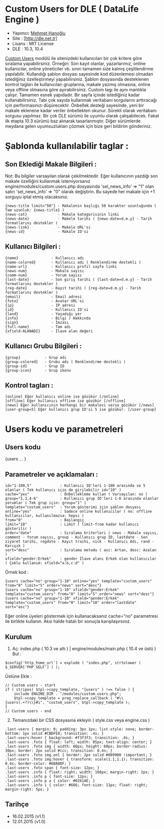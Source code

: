 Custom Users for DLE ( DataLife Engine )
===

* Yapımcı: [Mehmet Hanoğlu]
* Site   : [http://dle.net.tr]
* Lisans : MIT License
* DLE    : 10.3, 10.4

[Custom Users] modülü ile sitenizdeki kullanıcıları bir çok kritere göre sıralama yapabilirsiniz. Örneğin: Son kayıt olanlar, yazarlarımız, online kullanıcılar, online yöneticiler vb. sınırı tamamen size kalmış çeşitlendirme yapılabilir.
Kullandığı şablon dosyası sayesinde kod düzenlemesi olmadan istediğiniz özelleştirmeyi yapabilirsiniz. Şablon dosyasında desteklenen kontrol tagları ile kullanıcıları gruplarına, makale yazmış olmasına, online veya offline olmasına göre ayırabilirsiniz.
Custom tagı ile aynı mantıkla çalışır. Tamamen esnek yapıdadır. Bir sayfa içinde istediğiniz kadar kullanabilirsiniz. Tabi çok sayıda kullanmak veritabanı sorgularını arttıracağı için performasınızı düşürecektir. Önbellek desteği sayesinde, yeni bir makale eklenene kadar veriler önbellekten okunur. Sürekli olarak veritabanı sorgusu yapılmaz.
Bir çok DLE sürümü ile uyumlu olarak çalışabilecek. Fakat ilk etapta 10.3 sürümü baz alınarak tasarlanmıştır.
Diğer sürümlerde meydana gelen uyumsuzlukları çözmek için bize geri bildirim gönderiniz.


Şablonda kullanılabilir taglar :
===
Son Eklediği Makale Bilgileri :
---
Not: Bu bilgiler varsayılan olarak çekilmektedir. Eğer kullanıcının yazdığı son makale özelliğini kullanmak istemiyorsanız engine/modules/custom.users.php dosyasında 'sel_news_info' => "1" olan satırı 'sel_news_info' => "0" olarak değiştirin. Bu sayede her makale için +1 sorguyu iptal etmiş olacaksınız.
~~~
{news-title limit="50"} - Makalenin başlığı 50 karakter uzunluğunda ( Tam uzunluk: {news-title} )
{news-cat}              - Makale kategorisinin linki
{news-date}             - Makele tarihi ( {news-date=d.m.y} - Tarih formatlarını destekler )
{news-link}             - Makele URL'si
{news-id}               - Makale ID'si
~~~

Kullanıcı Bilgileri :
---
~~~
{name}               - Kullanıcı adı
{name-colored}       - Kullanıcı adı ( Renklendirme destekli )
{name-url}           - Kullanıcı profil sayfa linki
{news-num}           - Makale sayısı
{comm-num}           - Yorum sayısı
{last-date}          - Son giriş tarihi ( {last-date=d.m.y} - Tarih formatlarını destekler )
{reg-date}           - Kayıt tarihi ( {reg-date=d.m.y} - Tarih formatlarını destekler )
{email}              - Email adresi
{foto}               - Avatar URL'si
{ip}                 - IP adresi
{id}                 - Kullanıcı ID'si
{land}               - Yaşadığı yer
{info}               - Bilgi / Hakkında
{sign}               - İmzası
{full-name}          - Tam adı
{xfield-ALANADI}     - İlave alan değeri
~~~

Kullanıcı Grubu Bilgileri :
---
~~~
{group}           - Grup adı
{group-colored}   - Grubu adı ( Renklendirme destekli )
{group-id}        - Grup ID
{group-icon}      - Grup ikonu
~~~

Kontrol tagları :
---
~~~
[online] Eğer kullanıcı online ise gözükür [/online]
[offline] Eğer kullanıcı offline ise gözükür [/offline]
[news] Eğer kullanıcının herhangi bir makalesi varsa gözükür [/news]
[user-group=5] Eğer kullanıcı grup ID'si 5 ise gözükür. [/user-group]
~~~

Users kodu ve parametreleri
===
Users kodu 
---
{users ... }

Parametreler ve açıklamaları :
---
~~~
id="1-100,5"             : Kullanıcı ID'leri 1-100 arasında ve 5 olanlar ( Tek kullanıcı için de girilebilir id="10" )
cache="yes"              : Önbellekleme kullan ( Varsayılan: no )
group="1,3,4-6"          : Kullanıcı grup ID'leri 1-6 arasında olanlar yorumlar ( Tek grup için: group="1" )
template="custom_users"  : Yorum gösterimi için şablon dosyası
online="yes"             : Sadece online kullanıcılar ( no: offline kullanıcılar, kullanılmazsa: hepsi )
from="0"                 : Başlangıç
limit="10"               : Limit ( limit-from kadar kullanıcı gösterilir )
order="date"             : Sıralama kriterleri ( news - Makale sayısı, comment - Yorum sayısı, group - Kullanıcı grup ID, lastdate - Son ziyaret tarihi, regdate - Kayıt traihi, nick - Kullanıcı Adı, rand - Karışık )
sort="desc"              : Sıralama metodu ( asc: Artan, desc: Azalan )
xfield="gender:Erkek"    : gender İlave alanı Erkek olan kullanıcılar ( Çoklu kullanım: xfield="a:b,c:d" )
~~~

Örnek kod :
~~~
{users cache="no" group="1-10" online="yes" template="custom_users" from="0" limit="5" order="news" sort="desc"}
{users cache="no" group="1-10" xfield="gender:Erkek" template="custom_users" from="0" limit="5" order="news" sort="desc"}
{users cache="no" group="1-10" xfield="gender:Erkek" template="custom_users" from="0" limit="10" order="lastdate" sort="asc"}
~~~

Eğer online üyeleri göstermek için kullanacaksanız cache="no" parametresi ile birlikte kullanın. Aksi halde hatalı bir sonuçla karışılaşırsınız.

Kurulum
---
1) Aç: index.php ( 10.3 ve altı ) | engine/modules/main.php ( 10.4 ve üstü )
Bul :
~~~
$config['http_home_url'] = explode ( "index.php", strtolower ( $_SERVER['PHP_SELF'] ) );
~~~

Üstüne Ekle :
~~~
// Custom users - start
if ( stripos( $tpl->copy_template, "{users" ) !== false ) {
	include ENGINE_DIR . "/modules/custom.users.php";
	$tpl->copy_template = preg_replace_callback ( "#\\{users(.+?)\\}#i", "custom_users", $tpl->copy_template );
}
// Custom users - end
~~~

2) Temanızdaki bir CSS dosyasına ekleyin ( style.css veya engine.css )
~~~
.last-users { margin: 0; padding: 3px 1px; list-style: none; border-bottom: 1px solid #CBDFE8; transition: .4s; }
.last-users:hover { background: #f3f3f3; transition: .4s; }
.last-users .foto { float: left; width: 85px; text-align: center; }
.last-users .foto img { width: 60px; height: 60px; border-radius: 30px; border: 2px solid #ccc; transition: 0.4s; }
.last-users .foto img.onl { border: 2px solid #009900 !important; }
.last-users .foto img:hover { transform: scale(1.1,1.1); transition: 0.4s; border-color: #6BA8DF; }
.last-users .foto span { font-size: 12px; }
.last-users .info { float: right; width: 168px; margin-right: 2px; }
.last-users .info p { font-size: 12px; }
.last-users .info p a { color: #0261AE; }
.last-users .info i { color: #666; font-size: 11px; float: right; margin-right: 5px; }
~~~

Tarihçe
-----------------------
* 16.02.2015 (v1.1)
* 12.01.2015 (v1.0)

[Mehmet Hanoğlu]:https://github.com/marzochi
[Custom Users]:http://dle.net.tr/dle-modul/647-dle-custom-users.html
[http://dle.net.tr]:http://dle.net.tr

